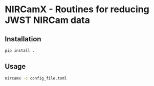 # NIRCamX - Routines for reducing JWST NIRCam data

## Installation 

```sh
pip install .
```

## Usage

```sh
nircamx -c config_file.toml
```
